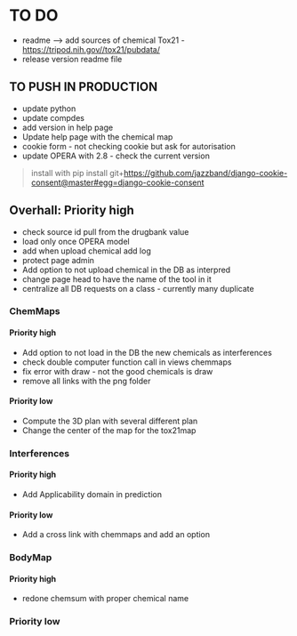 # TO DO
- readme --> add sources of chemical Tox21 - https://tripod.nih.gov//tox21/pubdata/
- release version readme file
## TO PUSH IN PRODUCTION
- update python 
- update compdes
- add version in help page
- Update help page with the chemical map
- cookie form - not checking cookie but ask for autorisation 
- update OPERA with 2.8 - check the current version
> install with 
pip install git+https://github.com/jazzband/django-cookie-consent@master#egg=django-cookie-consent


## Overhall: Priority high
- check source id pull from the drugbank value
- load only once OPERA model
- add when upload chemical add log
- protect page admin 
- Add option to not upload chemical in the DB as interpred
- change page head to have the name of the tool in it
- centralize all DB requests on a class - currently many duplicate


### ChemMaps
#### Priority high
- Add option to not load in the DB the new chemicals as interferences
- check double computer function call in views chemmaps
- fix error with draw - not the good chemicals is draw
- remove all links with the png folder

#### Priority low
- Compute the 3D plan with several different plan
- Change the center of the map for the tox21map


### Interferences
#### Priority high
- Add Applicability domain in prediction
#### Priority low
- Add a cross link with chemmaps and add an option


### BodyMap
#### Priority high
- redone chemsum with proper chemical name


### Priority low

